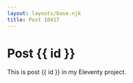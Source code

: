 ```yaml
---
layout: layouts/base.njk
title: Post 10417
---
```


# Post {{ id }}

This is post {{ id }} in my Eleventy project.
